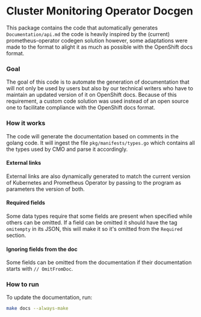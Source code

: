# Cluster Monitoring Operator Docgen

This package contains the code that automatically generates `Documentation/api.md` the code is heavily inspired by the (current) prometheus-operator codegen solution however, some adaptations were made to the format to alight it as much as possible with the OpenShift docs format.

### Goal
The goal of this code is to automate the generation of documentation that will not only be used by users but also by our technical writers who have to maintain an updated version of it on OpenShift docs. Because of this requirement, a custom code solution was used instead of an open source one to facilitate compliance with the OpenShift docs format. 

### How it works
The code will generate the documentation based on comments in the golang code. It will ingest the file `pkg/manifests/types.go` which contains all the types used by CMO and parse it accordingly.

#### External links

External links are also dynamically generated to match the current version of Kubernetes and Prometheus Operator by passing to the program as parameters the version of both.

#### Required fields

Some data types require that some fields are present when specified while others can be omitted. If a field can be omitted it should have the tag `omitempty` in its JSON, this will make it so it's omitted from the `Required` section.

#### Ignoring fields from the doc

Some fields can be omitted from the documentation if their documentation starts with `// OmitFromDoc`.

### How to run

To update the documentation, run:

```bash
make docs --always-make
```